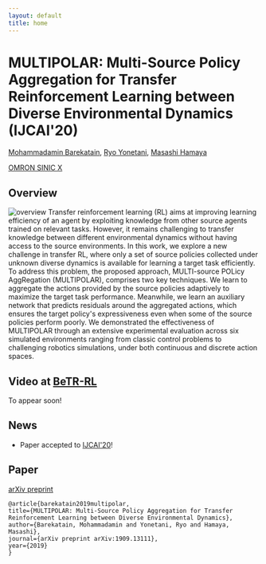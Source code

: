 ```yaml
---
layout: default
title: home
---
```


# MULTIPOLAR: Multi-Source Policy Aggregation for Transfer Reinforcement Learning between Diverse Environmental Dynamics (IJCAI'20)


[Mohammadamin Barekatain](http://barekatain.me/), [Ryo Yonetani](https://yonetaniryo.github.io/), [Masashi Hamaya](https://sites.google.com/view/masashihamaya/home)

[OMRON SINIC X](https://www.omron.com/sinicx/)



## Overview
![overview](/images/overview.png)
Transfer reinforcement learning (RL) aims at improving learning efficiency of an agent by exploiting knowledge from other source agents trained on relevant tasks. However, it remains challenging to transfer knowledge between different environmental dynamics without having access to the source environments. In this work, we explore a new challenge in transfer RL, where only a set of source policies collected under unknown diverse dynamics is available for learning a target task efficiently. To address this problem, the proposed approach, MULTI-source POLicy AggRegation (MULTIPOLAR), comprises two key techniques. We learn to aggregate the actions provided by the source policies adaptively to maximize the target task performance. Meanwhile, we learn an auxiliary network that predicts residuals around the aggregated actions, which ensures the target policy's expressiveness even when some of the source policies perform poorly. We demonstrated the effectiveness of MULTIPOLAR through an extensive experimental evaluation across six simulated environments ranging from classic control problems to challenging robotics simulations, under both continuous and discrete action spaces.


## Video at [BeTR-RL](http://www.betr-rl.ml/2020/) 
To appear soon!

## News
- Paper accepted to [IJCAI'20](https://www.ijcai20.org/)!

## Paper

[arXiv preprint](https://arxiv.org/abs/1909.13111)

```
@article{barekatain2019multipolar,
title={MULTIPOLAR: Multi-Source Policy Aggregation for Transfer Reinforcement Learning between Diverse Environmental Dynamics},
author={Barekatain, Mohammadamin and Yonetani, Ryo and Hamaya, Masashi},
journal={arXiv preprint arXiv:1909.13111},
year={2019}
}
```
